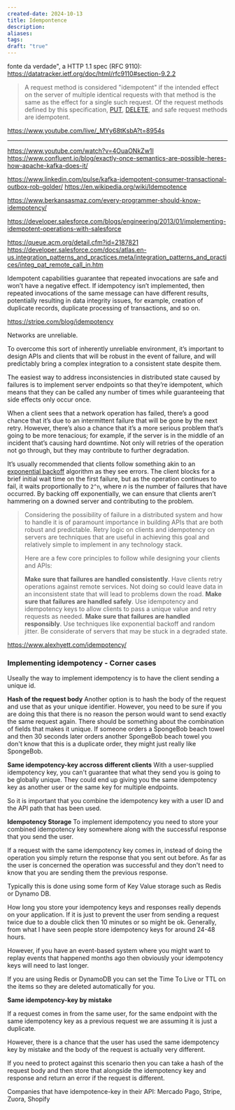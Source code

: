 ```yaml
---
created-date: 2024-10-13
title: Idempontence
description: 
aliases: 
tags: 
draft: "true"
---
```



fonte da verdade", a HTTP 1.1 spec (RFC 9110):
https://datatracker.ietf.org/doc/html/rfc9110#section-9.2.2

> A request method is considered "idempotent" if the intended effect on the server of multiple identical requests with that method is the same as the effect for a single such request. Of the request methods defined by this specification, [PUT](https://datatracker.ietf.org/doc/html/rfc9110#PUT), [DELETE](https://datatracker.ietf.org/doc/html/rfc9110#DELETE), and safe request methods are idempotent.


https://www.youtube.com/live/_MYy68tKsbA?t=8954s

---
https://www.youtube.com/watch?v=4OuaONkZw1I
https://www.confluent.io/blog/exactly-once-semantics-are-possible-heres-how-apache-kafka-does-it/

https://www.linkedin.com/pulse/kafka-idempotent-consumer-transactional-outbox-rob-golder/
https://en.wikipedia.org/wiki/Idempotence

https://www.berkansasmaz.com/every-programmer-should-know-idempotency/


https://developer.salesforce.com/blogs/engineering/2013/01/implementing-idempotent-operations-with-salesforce

https://queue.acm.org/detail.cfm?id=2187821
https://developer.salesforce.com/docs/atlas.en-us.integration_patterns_and_practices.meta/integration_patterns_and_practices/integ_pat_remote_call_in.htm




Idempotent capabilities guarantee that repeated invocations are safe and won’t have a negative effect. If idempotency isn’t implemented, then repeated invocations of the same message can have different results, potentially resulting in data integrity issues, for example, creation of duplicate records, duplicate processing of transactions, and so on.

https://stripe.com/blog/idempotency

Networks are unreliable.

To overcome this sort of inherently unreliable environment, it’s important to design APIs and clients that will be robust in the event of failure, and will predictably bring a complex integration to a consistent state despite them.

The easiest way to address inconsistencies in distributed state caused by failures is to implement server endpoints so that they’re idempotent, which means that they can be called any number of times while guaranteeing that side effects only occur once.

When a client sees that a network operation has failed, there’s a good chance that it’s due to an intermittent failure that will be gone by the next retry. However, there’s also a chance that it’s a more serious problem that’s going to be more tenacious; for example, if the server is in the middle of an incident that’s causing hard downtime. Not only will retries of the operation not go through, but they may contribute to further degradation.

It’s usually recommended that clients follow something akin to an [exponential backoff](https://en.wikipedia.org/wiki/Exponential_backoff) algorithm as they see errors. The client blocks for a brief initial wait time on the first failure, but as the operation continues to fail, it waits proportionally to `2^n`, where _n_ is the number of failures that have occurred. By backing off exponentially, we can ensure that clients aren’t hammering on a downed server and contributing to the problem.

>Considering the possibility of failure in a distributed system and how to handle it is of paramount importance in building APIs that are both robust and predictable. Retry logic on clients and idempotency on servers are techniques that are useful in achieving this goal and relatively simple to implement in any technology stack.
>
>Here are a few core principles to follow while designing your clients and APIs:
>
>**Make sure that failures are handled consistently**. Have clients retry operations against remote services. Not doing so could leave data in an inconsistent state that will lead to problems down the road.
>**Make sure that failures are handled safely**. Use idempotency and idempotency keys to allow clients to pass a unique value and retry requests as needed.
>**Make sure that failures are handled responsibly**. Use techniques like exponential backoff and random jitter. Be considerate of servers that may be stuck in a degraded state.



https://www.alexhyett.com/idempotency/

### Implementing idempotency - Corner cases

Useally the way to implement idempotency is to have the client sending a unique id. 

**Hash of the request body**
Another option is to hash the body of the request and use that as your unique identifier. However, you need to be sure if you are doing this that there is no reason the person would want to send exactly the same request again. There should be something about the combination of fields that makes it unique.
If someone orders a SpongeBob beach towel and then 30 seconds later orders another SpongeBob beach towel you don't know that this is a duplicate order, they might just really like SpongeBob.

**Same idempotency-key accross different clients**
With a user-supplied idempotency key, you can't guarantee that what they send you is going to be globally unique. They could end up giving you the same idempotency key as another user or the same key for multiple endpoints.

So it is important that you combine the idempotency key with a user ID and the API path that has been used.


**Idempotency Storage**
To implement idempotency you need to store your combined idempotency key somewhere along with the successful response that you send the user.

If a request with the same idempotency key comes in, instead of doing the operation you simply return the response that you sent out before. As far as the user is concerned the operation was successful and they don't need to know that you are sending them the previous response.

Typically this is done using some form of Key Value storage such as Redis or Dynamo DB.


How long you store your idempotency keys and responses really depends on your application. If it is just to prevent the user from sending a request twice due to a double click then 10 minutes or so might be ok. Generally, from what I have seen people store idempotency keys for around 24-48 hours.

However, if you have an event-based system where you might want to replay events that happened months ago then obviously your idempotency keys will need to last longer.

If you are using Redis or DynamoDB you can set the Time To Live or TTL on the items so they are deleted automatically for you.

**Same idempotency-key by mistake**

If a request comes in from the same user, for the same endpoint with the same idempotency key as a previous request we are assuming it is just a duplicate.

However, there is a chance that the user has used the same idempotency key by mistake and the body of the request is actually very different.

If you need to protect against this scenario then you can take a hash of the request body and then store that alongside the idempotency key and response and return an error if the request is different.




Companies that have idempotence-key in their API: Mercado Pago, Stripe, Zuora, Shopify